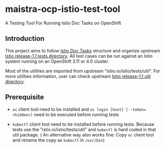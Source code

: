 # maistra-ocp-istio-test-tool
A Testing Tool For Running Istio Doc Tasks on OpenShift

Introduction
---------------------

This project aims to follow [Istio Doc Tasks](https://istio.io/docs/tasks/) structure and organize upstream [Istio release-1.1 tests directory](https://github.com/istio/istio/tree/release-1.1/tests). All test cases can be run against an Istio system running on an OpenShift 3.11 or 4.0 cluster.

Most of the utilities are imported from upstream "istio.io/istio/tests/util". For more utilities information, user can check upstream [Istio release-1.1 util directory](https://github.com/istio/istio/tree/release-1.1/tests/util).

Prerequisite
---------------------

* `oc` client tool need to be installed and `oc login [host] [--token=<hidden>]` need to be executed before running tests

* `kubectl` client tool need to be installed before running tests. Because tests use the "istio.io/istio/tests/util" and `kubectl` is hard coded in that util package. ( An alternative way also works fine: Copy `oc` client tool and rename the copy as `kubectl` in `/usr/bin`)

